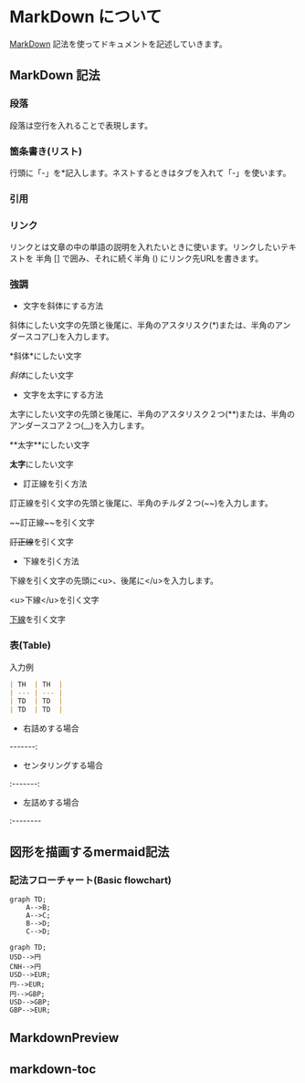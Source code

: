 # MarkDown について

[MarkDown] 記法を使ってドキュメントを記述していきます。

[MarkDown]: https://www.markdown.jp/what-is-markdown/

## MarkDown 記法

### 段落

段落は空行を入れることで表現します。

### 箇条書き(リスト)

行頭に「-」を\*記入します。ネストするときはタブを入れて「-」を使います。

### 引用

### リンク

リンクとは文章の中の単語の説明を入れたいときに使います。リンクしたいテキストを
半角 [] で囲み、それに続く半角 () にリンク先URLを書きます。

### 強調

- 文字を斜体にする方法

斜体にしたい文字の先頭と後尾に、半角のアスタリスク(\*)または、半角のアンダースコア(\_)を入力します。

\*斜体\*にしたい文字

*斜体*にしたい文字

- 文字を太字にする方法

太字にしたい文字の先頭と後尾に、半角のアスタリスク２つ(\*\*)または、半角のアンダースコア２つ(\_\_)を入力します。

\*\*太字\*\*にしたい文字

**太字**にしたい文字

- 訂正線を引く方法

訂正線を引く文字の先頭と後尾に、半角のチルダ２つ(\~\~)を入力します。

\~\~訂正線\~\~を引く文字

~~訂正線~~を引く文字

- 下線を引く方法

下線を引く文字の先頭に\<u\>、後尾に\</u\>を入力します。

\<u\>下線\</u\>を引く文字

<u>下線</u>を引く文字

### 表(Table)

入力例

```markdown
| TH  | TH  |
| --- | --- |
| TD  | TD  |
| TD  | TD  |
```

- 右詰めする場合

-------:

- センタリングする場合

:-------:

- 左詰めする場合

:--------

## 図形を描画するmermaid記法

### 記法フローチャート(Basic flowchart)

```mermaid
graph TD;
    A-->B;
    A-->C;
    B-->D;
    C-->D;
```

```mermaid
graph TD;
USD-->円
CNH-->円
USD-->EUR;
円-->EUR;
円-->GBP;
USD-->GBP;
GBP-->EUR;
```

## MarkdownPreview

## markdown-toc

```

```

```

```

